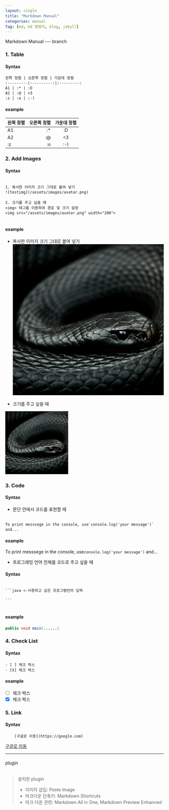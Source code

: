 ```yaml
---
layout: single
title: "Markdown Manual"
categories: manual
Tag: [md, md 명령어, blog, jekyll]
---
```

<link rel="short icon" href="#">
Markdown Manual
---
branch

###  1. Table

#### Syntax
 ```
왼쪽 정렬 | 오른쪽 정렬 | 가운데 정렬
:---------|----------:|:---------:
 A1 | :* | :D
 A2 | :@ | <3
 :z | :o | :-)
 ``` 



#### example

왼쪽 정렬 | 오른쪽 정렬 | 가운데 정렬
:---------|----------:|:---------:
 A1 | :* | :D
 A2 | :@ | <3
 :z | :o | :-)

### 2. Add Images

#### Syntax

 ```

 1. 복사한 이미지 크기 그대로 붙여 넣기
 ![testimg](/assets/images/avatar.png)

 2. 크기를 주고 싶을 때
<img> 태그를 이용하여 경로 및 크기 설정
<img src="/assets/images/avatar.png" width="200">


 ```

#### example

* 복사한 이미지 크기 그대로 붙여 넣기 <br>
![testimg](/assets/images/avatar.png)<br>


*  크기를 주고 싶을 때<br>
<img alt="testimg" src="/assets/images/avatar.png" width="200">


### 3. Code


#### Syntax 

* 문단 안에서 코드를 표현할 때

```

To print messsege in the console, use`console.log('your message')` and...

```

#### example


To print messsege in the console, use`console.log('your message')` and...

* 프로그래밍 언어 전체를 코드로 주고 싶을 때 

#### Syntax

<pre>
<code> 
```java <-사용하고 싶은 프로그램언어 입력

```
</code>
</pre>

#### example

```java
public void main(......)

```


### 4. Check List


#### Syntax
```
- [ ] 체크 박스 
- [X] 체크 박스 

```

#### example

- [ ] 체크 박스 
- [X] 체크 박스 

### 5. Link

#### Syntax
```
    [구글로 이동](https://google.com)
```

[구글로 이동](https://google.com)

***
###### plugin 

> 설치한 plugin
> * 이미지 삽입: Paste Image
> * 마크다운 단축키: Markdown Shortcuts
> * 마크 다운 관련: Markdown All in One, Markdown Preview Enhanced
